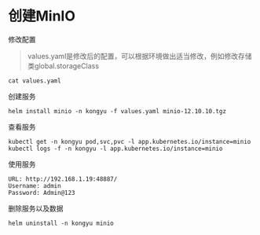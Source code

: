 # 创建MinIO

修改配置

> values.yaml是修改后的配置，可以根据环境做出适当修改，例如修改存储类global.storageClass

```
cat values.yaml
```

创建服务

```shell
helm install minio -n kongyu -f values.yaml minio-12.10.10.tgz
```

查看服务

```shell
kubectl get -n kongyu pod,svc,pvc -l app.kubernetes.io/instance=minio
kubectl logs -f -n kongyu -l app.kubernetes.io/instance=minio
```

使用服务

```
URL: http://192.168.1.19:48887/
Username: admin
Password: Admin@123
```

删除服务以及数据

```
helm uninstall -n kongyu minio
```

